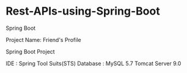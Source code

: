 # Rest-APIs-using-Spring-Boot
Spring Boot

Project Name: Friend's Profile

Spring Boot Project 

IDE : Spring Tool Suits(STS)
Database : MySQL 5.7
	   Tomcat Server 9.0

